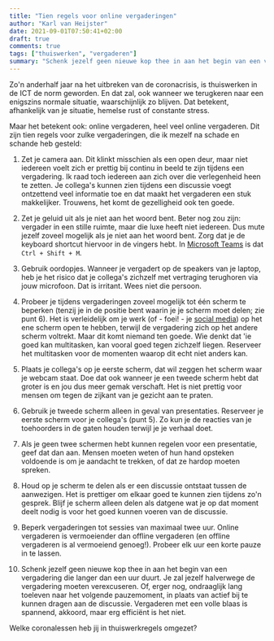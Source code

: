 ```yaml
---
title: "Tien regels voor online vergaderingen"
author: "Karl van Heijster"
date: 2021-09-01T07:50:41+02:00
draft: true
comments: true
tags: ["thuiswerken", "vergaderen"]
summary: "Schenk jezelf geen nieuwe kop thee in aan het begin van een vergadering die langer dan een uur duurt. Je zal jezelf halverwege de vergadering moeten verexcuseren. Of, erger nog, ondraaglijk lang toeleven naar het volgende pauzemoment, in plaats van actief bij te kunnen dragen aan de discussie."
---
```


Zo'n anderhalf jaar na het uitbreken van de coronacrisis, is thuiswerken in de ICT de norm geworden. En dat zal, ook wanneer we terugkeren naar een enigszins normale situatie, waarschijnlijk zo blijven. Dat betekent, afhankelijk van je situatie, hemelse rust of constante stress. 


Maar het betekent ook: online vergaderen, heel veel online vergaderen. Dit zijn tien regels voor zulke vergaderingen, die ik mezelf na schade en schande heb gesteld:


1. Zet je camera aan. Dit klinkt misschien als een open deur, maar niet iedereen voelt zich er prettig bij continu in beeld te zijn tijdens een vergadering. Ik raad toch iedereen aan zich over die verlegenheid heen te zetten. Je collega's kunnen zien tijdens een discussie voegt ontzettend veel informatie toe en dat maakt het vergaderen een stuk makkelijker. Trouwens, het komt de gezelligheid ook ten goede.

2. Zet je geluid uit als je niet aan het woord bent. Beter nog zou zijn: vergader in een stille ruimte, maar die luxe heeft niet iedereen. Dus mute jezelf zoveel mogelijk als je niet aan het woord bent. Zorg dat je de keyboard shortcut hiervoor in de vingers hebt. In [Microsoft Teams](https://www.microsoft.com/nl-nl/microsoft-teams/log-in) is dat `Ctrl + Shift + M`.

3. Gebruik oordopjes. Wanneer je vergadert op de speakers van je laptop, heb je het risico dat je collega's zichzelf met vertraging terughoren via jouw microfoon. Dat is irritant. Wees niet die persoon.

4. Probeer je tijdens vergaderingen zoveel mogelijk tot één scherm te beperken (tenzij je in de positie bent waarin je je scherm moet delen; zie punt 6). Het is verleidelijk om je werk (of - foei! - je [social media](https://www.linkedin.com/in/karl-van-heijster-833503aa/)) op het ene scherm open te hebben, terwijl de vergadering zich op het andere scherm voltrekt. Maar dit komt niemand ten goede. Wie denkt dat 'ie goed kan multitasken, kan vooral goed tegen zichzelf liegen. Reserveer het multitasken voor de momenten waarop dit echt niet anders kan.

5. Plaats je collega's op je eerste scherm, dat wil zeggen het scherm waar je webcam staat. Doe dat ook wanneer je een tweede scherm hebt dat groter is en jou dus meer gemak verschaft. Het is niet prettig voor mensen om tegen de zijkant van je gezicht aan te praten.

6. Gebruik je tweede scherm alleen in geval van presentaties. Reserveer je eerste scherm voor je collega's (punt 5). Zo kun je de reacties van je toehoorders in de gaten houden terwijl je je verhaal doet.

7. Als je geen twee schermen hebt kunnen regelen voor een presentatie, geef dat dan aan. Mensen moeten weten of hun hand opsteken voldoende is om je aandacht te trekken, of dat ze hardop moeten spreken.

8. Houd op je scherm te delen als er een discussie ontstaat tussen de aanwezigen. Het is prettiger om elkaar goed te kunnen zien tijdens zo'n gesprek. Blijf je scherm alleen delen als datgene wat je op dat moment deelt nodig is voor het goed kunnen voeren van de discussie.

9. Beperk vergaderingen tot sessies van maximaal twee uur. Online vergaderen is vermoeiender dan offline vergaderen (en offline vergaderen is al vermoeiend genoeg!). Probeer elk uur een korte pauze in te lassen.

10. Schenk jezelf geen nieuwe kop thee in aan het begin van een vergadering die langer dan een uur duurt. Je zal jezelf halverwege de vergadering moeten verexcuseren. Of, erger nog, ondraaglijk lang toeleven naar het volgende pauzemoment, in plaats van actief bij te kunnen dragen aan de discussie. Vergaderen met een volle blaas is spannend, akkoord, maar erg efficiënt is het niet.


Welke coronalessen heb jij in thuiswerkregels omgezet?
